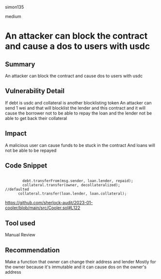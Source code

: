 simon135

medium

# An attacker can block the contract and cause a dos to users with usdc

## Summary
An attacker can block the contract and cause dos to users with usdc
## Vulnerability Detail
If debt is usdc 
and collateral is another blocklisting token 
An attacker can send 1 wei and that will blocklist the lender and this contract   and it will cause the borrower not to be able to repay the loan and the lender not be able to get back their collateral
## Impact
 A malicious user can cause funds to be stuck in the contract And loans  will not be able to be repayed
## Code Snippet
```solidity

        debt.transferFrom(msg.sender, loan.lender, repaid);
        collateral.transfer(owner, decollateralized);
//defaulted
      collateral.transfer(loan.lender, loan.collateral);
```
https://github.com/sherlock-audit/2023-01-cooler/blob/main/src/Cooler.sol#L122
## Tool used

Manual Review

## Recommendation
Make a function that owner can change their address and lender 
Mostly for the owner because it's immutable and it can cause dos on the owner's address